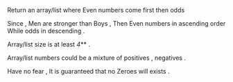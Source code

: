 Return an array/list where Even numbers come first then odds

Since , Men are stronger than Boys , Then Even numbers in ascending order While odds in descending .

Array/list size is at least *4*** .

Array/list numbers could be a mixture of positives , negatives .

Have no fear , It is guaranteed that no Zeroes will exists .